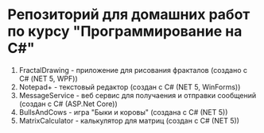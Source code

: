 # Репозиторий для домашних работ по курсу "Программирование на C#"
1. FractalDrawing - приложение для рисования фракталов (создано с С# (NET 5, WPF))
1. Notepad+ - текстовый редактор (создан с C# (NET 5, WinForms))
1. MessageService - веб сервис для получаения и отправки сообщений (создан с C# (ASP.Net Core))
1. BullsAndCows - игра "Быки и коровы" (создана с C# (NET 5))
1. MatrixCalculator - калькулятор для матриц (создан с C# (NET 5))
